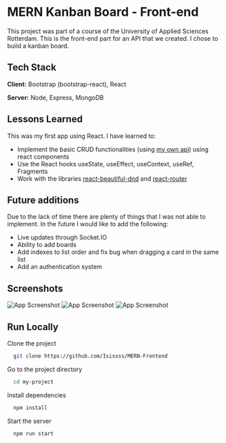 
# MERN Kanban Board - Front-end

This project was part of a course of the University of Applied Sciences Rotterdam. This is the front-end part for an API that we created. I chose to build a kanban board. 
## Tech Stack

**Client:** Bootstrap (bootstrap-react), React 

**Server:** Node, Express, MongoDB


## Lessons Learned
This was my first app using React. I have learned to:
- Implement the basic CRUD functionalities (using [my own api](https://github.com/Isissss/MERN-Frontend)) using react components
- Use the React hooks useState, useEffect, useContext, useRef, Fragments
- Work with the libraries [react-beautiful-dnd](https://github.com/atlassian/react-beautiful-dnd) and [react-router](https://reactrouter.com/en/main)
 

## Future additions
Due to the lack of time there are plenty of things that I was not able to implement. In the future I would like to add the following:
- Live updates through Socket.IO 
- Ability to add boards
- Add indexes to list order and fix bug when dragging a card in the same list
- Add an authentication system
## Screenshots

![App Screenshot](https://i.imgur.com/xGWhVTF.png)
![App Screenshot](https://i.imgur.com/GvzDjWr.png)
![App Screenshot](https://i.imgur.com/jpgVMIL.png)
## Run Locally

Clone the project

```bash
  git clone https://github.com/Isissss/MERN-Frontend
```

Go to the project directory

```bash
  cd my-project
```

Install dependencies

```bash
  npm install
```

Start the server

```bash
  npm run start
```

